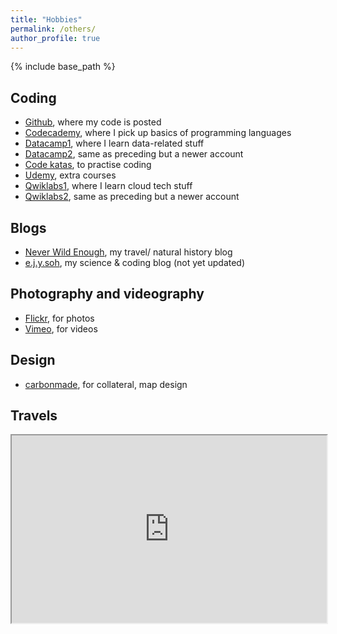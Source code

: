 ```yaml
---
title: "Hobbies"
permalink: /others/
author_profile: true
---
```


{% include base_path %}

## Coding
- [Github](https://www.github.com/eunices), where my code is posted
- [Codecademy](https://www.codecademy.com/ejysoh), where I pick up basics of programming languages
- [Datacamp1]( https://www.datacamp.com/profile/eunicesjy), where I learn data-related stuff
- [Datacamp2](https://www.datacamp.com/profile/ejysoh), same as preceding but a newer account
- [Code katas](https://www.codewars.com/users/eunix), to practise coding
- [Udemy](https://www.udemy.com/user/eunice-soh/), extra courses
- [Qwiklabs1](https://www.qwiklabs.com/public_profiles/aaa6e903-6b10-4c05-969e-881c6fad0b92), where I learn cloud tech stuff
- [Qwiklabs2](https://www.qwiklabs.com/public_profiles/9b208ce2-6896-4a6d-89d2-f04235be3e22), same as preceding but a newer account

## Blogs
- [Never Wild Enough](https://neverwildenough.blogspot.sg), my travel/ natural history blog
- [e.j.y.soh](https://medium.com/@e.j.y.soh), my science & coding blog (not yet updated)

## Photography and videography
- [Flickr](https://www.flickr.com/photos/ejysoh/albums), for photos
- [Vimeo](https://vimeo.com/ejysoh), for videos

## Design
- [carbonmade](http://eunice.carbonmade.com), for collateral, map design

## Travels 
<iframe src="https://www.google.com/maps/d/embed?mid=1MmLw-ZktRAwyLV7OwWh6U2StXrnVw1od&hl=en" width="100%" height="300px"></iframe>

